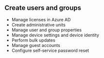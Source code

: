 ## Create users and groups

- Manage licenses in Azure AD
- Create administrative units
- Manage user and group properties
- Manage device settings and device identity
- Perform bulk updates
- Manage guest accounts
- Configure self-service password reset